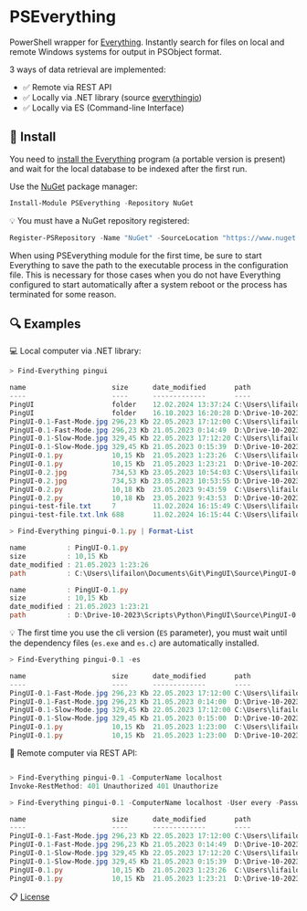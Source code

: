 # PSEverything

PowerShell wrapper for [Everything](https://www.voidtools.com). Instantly search for files on local and remote Windows systems for output in PSObject format.

3 ways of data retrieval are implemented:

- ✅ Remote via REST API
- ✅ Locally via .NET library (source [everythingio](https://github.com/dipique/everythingio))
- ✅ Locally via ES (Command-line Interface)

## 🚀 Install

You need to [install the Everything](https://www.voidtools.com/downloads) program (a portable version is present) and wait for the local database to be indexed after the first run.

Use the [NuGet](https://www.nuget.org/packages/PSEverything) package manager:

```PowerShell
Install-Module PSEverything -Repository NuGet
```

💡 You must have a NuGet repository registered:

```PowerShell
Register-PSRepository -Name "NuGet" -SourceLocation "https://www.nuget.org/api/v2" -InstallationPolicy Trusted
```

When using PSEverything module for the first time, be sure to start Everything to save the path to the executable process in the configuration file. This is necessary for those cases when you do not have Everything configured to start automatically after a system reboot or the process has terminated for some reason.

## 🔍 Examples

💻 Local computer via .NET library:

```PowerShell
> Find-Everything pingui

name                     size      date_modified       path
----                     ----      -------------       ----
PingUI                   folder    12.02.2024 13:37:24 C:\Users\lifailon\Documents\Git\PingUI
PingUI                   folder    16.10.2023 16:20:28 D:\Drive-10-2023\Scripts\Python\PingUI
PingUI-0.1-Fast-Mode.jpg 296,23 Kb 22.05.2023 17:12:00 C:\Users\lifailon\Documents\Git\PingUI\Image\PingUI-0.1-Fast-Mode.jpg
PingUI-0.1-Fast-Mode.jpg 296,23 Kb 21.05.2023 0:14:49  D:\Drive-10-2023\Scripts\Python\PingUI\Image\PingUI-0.1-Fast-Mode.jpg
PingUI-0.1-Slow-Mode.jpg 329,45 Kb 22.05.2023 17:12:20 C:\Users\lifailon\Documents\Git\PingUI\Image\PingUI-0.1-Slow-Mode.jpg
PingUI-0.1-Slow-Mode.jpg 329,45 Kb 21.05.2023 0:15:39  D:\Drive-10-2023\Scripts\Python\PingUI\Image\PingUI-0.1-Slow-Mode.jpg
PingUI-0.1.py            10,15 Kb  21.05.2023 1:23:26  C:\Users\lifailon\Documents\Git\PingUI\Source\PingUI-0.1.py
PingUI-0.1.py            10,15 Kb  21.05.2023 1:23:21  D:\Drive-10-2023\Scripts\Python\PingUI\Source\PingUI-0.1.py
PingUI-0.2.jpg           734,53 Kb 23.05.2023 10:54:03 C:\Users\lifailon\Documents\Git\PingUI\Image\PingUI-0.2.jpg
PingUI-0.2.jpg           734,53 Kb 23.05.2023 10:53:55 D:\Drive-10-2023\Scripts\Python\PingUI\Image\PingUI-0.2.jpg
PingUI-0.2.py            10,18 Kb  23.05.2023 9:43:59  C:\Users\lifailon\Documents\Git\PingUI\Source\PingUI-0.2.py
PingUI-0.2.py            10,18 Kb  23.05.2023 9:43:53  D:\Drive-10-2023\Scripts\Python\PingUI\Source\PingUI-0.2.py
pingui-test-file.txt     7         11.02.2024 16:15:49 C:\Users\lifailon\Documents\pingui-test-file.txt
pingui-test-file.txt.lnk 688       11.02.2024 16:15:44 C:\Users\lifailon\AppData\Roaming\Microsoft\Windows\Recent\pingui-test-file.txt.lnk

> Find-Everything pingui-0.1.py | Format-List

name          : PingUI-0.1.py
size          : 10,15 Kb
date_modified : 21.05.2023 1:23:26
path          : C:\Users\lifailon\Documents\Git\PingUI\Source\PingUI-0.1.py

name          : PingUI-0.1.py
size          : 10,15 Kb
date_modified : 21.05.2023 1:23:21
path          : D:\Drive-10-2023\Scripts\Python\PingUI\Source\PingUI-0.1.py
```

💡 The first time you use the cli version (`ES` parameter), you must wait until the dependency files (`es.exe` and `es.c`) are automatically installed.

```PowerShell
> Find-Everything pingui-0.1 -es

name                     size      date_modified       path
----                     ----      -------------       ----
PingUI-0.1-Fast-Mode.jpg 296,23 Kb 22.05.2023 17:12:00 C:\Users\lifailon\Documents\Git\PingUI\Image\PingUI-0.1-Fast-Mode.jpg
PingUI-0.1-Fast-Mode.jpg 296,23 Kb 21.05.2023 0:14:00  D:\Drive-10-2023\Scripts\Python\PingUI\Image\PingUI-0.1-Fast-Mode.jpg
PingUI-0.1-Slow-Mode.jpg 329,45 Kb 22.05.2023 17:12:00 C:\Users\lifailon\Documents\Git\PingUI\Image\PingUI-0.1-Slow-Mode.jpg
PingUI-0.1-Slow-Mode.jpg 329,45 Kb 21.05.2023 0:15:00  D:\Drive-10-2023\Scripts\Python\PingUI\Image\PingUI-0.1-Slow-Mode.jpg
PingUI-0.1.py            10,15 Kb  21.05.2023 1:23:00  C:\Users\lifailon\Documents\Git\PingUI\Source\PingUI-0.1.py
PingUI-0.1.py            10,15 Kb  21.05.2023 1:23:00  D:\Drive-10-2023\Scripts\Python\PingUI\Source\PingUI-0.1.py
```

📡 Remote computer via REST API:

```PowerShell

> Find-Everything pingui-0.1 -ComputerName localhost
Invoke-RestMethod: 401 Unauthorized 401 Unauthorize

> Find-Everything pingui-0.1 -ComputerName localhost -User every -Password thing

name                     size      date_modified       path
----                     ----      -------------       ----
PingUI-0.1-Fast-Mode.jpg 296,23 Kb 22.05.2023 17:12:00 C:\Users\lifailon\Documents\Git\PingUI\Image
PingUI-0.1-Fast-Mode.jpg 296,23 Kb 21.05.2023 0:14:49  D:\Drive-10-2023\Scripts\Python\PingUI\Image
PingUI-0.1-Slow-Mode.jpg 329,45 Kb 22.05.2023 17:12:20 C:\Users\lifailon\Documents\Git\PingUI\Image
PingUI-0.1-Slow-Mode.jpg 329,45 Kb 21.05.2023 0:15:39  D:\Drive-10-2023\Scripts\Python\PingUI\Image
PingUI-0.1.py            10,15 Kb  21.05.2023 1:23:26  C:\Users\lifailon\Documents\Git\PingUI\Source
PingUI-0.1.py            10,15 Kb  21.05.2023 1:23:21  D:\Drive-10-2023\Scripts\Python\PingUI\Source
```

📋 [License](https://github.com/Lifailon/PSEverything/blob/rsa/LICENCE)